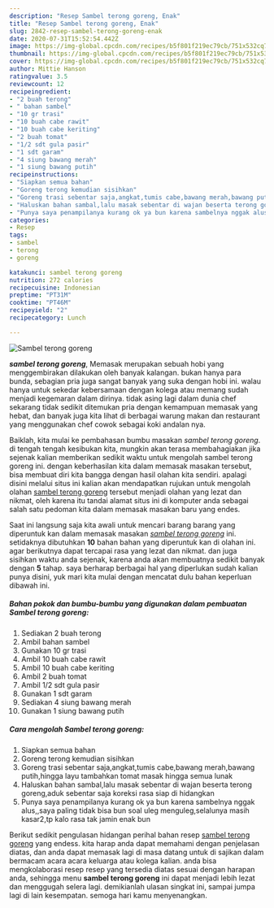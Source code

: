 ```yaml
---
description: "Resep Sambel terong goreng, Enak"
title: "Resep Sambel terong goreng, Enak"
slug: 2842-resep-sambel-terong-goreng-enak
date: 2020-07-31T15:52:54.442Z
image: https://img-global.cpcdn.com/recipes/b5f801f219ec79cb/751x532cq70/sambel-terong-goreng-foto-resep-utama.jpg
thumbnail: https://img-global.cpcdn.com/recipes/b5f801f219ec79cb/751x532cq70/sambel-terong-goreng-foto-resep-utama.jpg
cover: https://img-global.cpcdn.com/recipes/b5f801f219ec79cb/751x532cq70/sambel-terong-goreng-foto-resep-utama.jpg
author: Mittie Hanson
ratingvalue: 3.5
reviewcount: 12
recipeingredient:
- "2 buah terong"
- " bahan sambel"
- "10 gr trasi"
- "10 buah cabe rawit"
- "10 buah cabe keriting"
- "2 buah tomat"
- "1/2 sdt gula pasir"
- "1 sdt garam"
- "4 siung bawang merah"
- "1 siung bawang putih"
recipeinstructions:
- "Siapkan semua bahan"
- "Goreng terong kemudian sisihkan"
- "Goreng trasi sebentar saja,angkat,tumis cabe,bawang merah,bawang putih,hingga layu tambahkan tomat masak hingga semua lunak"
- "Haluskan bahan sambal,lalu masak sebentar di wajan beserta terong goreng,aduk sebentar saja koreksi rasa siap di hidangkan"
- "Punya saya penampilanya kurang ok ya bun karena sambelnya nggak alus,,saya paling tidak bisa bun soal uleg menguleg,selalunya masih kasar2,tp kalo rasa tak jamin enak bun"
categories:
- Resep
tags:
- sambel
- terong
- goreng

katakunci: sambel terong goreng 
nutrition: 272 calories
recipecuisine: Indonesian
preptime: "PT31M"
cooktime: "PT46M"
recipeyield: "2"
recipecategory: Lunch

---
```



![Sambel terong goreng](https://img-global.cpcdn.com/recipes/b5f801f219ec79cb/751x532cq70/sambel-terong-goreng-foto-resep-utama.jpg)

<b><i>sambel terong goreng</i></b>, Memasak merupakan sebuah hobi yang menggembirakan dilakukan oleh banyak kalangan. bukan hanya para bunda, sebagian pria juga sangat banyak yang suka dengan hobi ini. walau hanya untuk sekedar kebersamaan dengan kolega atau memang sudah menjadi kegemaran dalam dirinya. tidak asing lagi dalam dunia chef sekarang tidak sedikit ditemukan pria dengan kemampuan memasak yang hebat, dan banyak juga kita lihat di berbagai warung makan dan restaurant yang menggunakan chef cowok sebagai koki andalan nya.



Baiklah, kita mulai ke pembahasan bumbu masakan <i>sambel terong goreng</i>. di tengah tengah kesibukan kita, mungkin akan terasa membahagiakan jika sejenak kalian memberikan sedikit waktu untuk mengolah sambel terong goreng ini. dengan keberhasilan kita dalam memasak masakan tersebut, bisa membuat diri kita bangga dengan hasil olahan kita sendiri. apalagi disini melalui situs ini kalian akan mendapatkan rujukan untuk mengolah olahan <u>sambel terong goreng</u> tersebut menjadi olahan yang lezat dan nikmat, oleh karena itu tandai alamat situs ini di komputer anda sebagai salah satu pedoman kita dalam memasak masakan baru yang endes.


Saat ini langsung saja kita awali untuk mencari barang barang yang diperuntuk kan dalam memasak masakan <u><i>sambel terong goreng</i></u> ini. setidaknya dibutuhkan <b>10</b> bahan bahan yang diperuntuk kan di olahan ini. agar berikutnya dapat tercapai rasa yang lezat dan nikmat. dan juga sisihkan waktu anda sejenak, karena anda akan membuatnya sedikit banyak dengan <b>5</b> tahap. saya berharap berbagai hal yang diperlukan sudah kalian punya disini, yuk mari kita mulai dengan mencatat dulu bahan keperluan dibawah ini.

<!--inarticleads1-->

##### Bahan pokok dan bumbu-bumbu yang digunakan dalam pembuatan Sambel terong goreng:

1. Sediakan 2 buah terong
1. Ambil  bahan sambel
1. Gunakan 10 gr trasi
1. Ambil 10 buah cabe rawit
1. Ambil 10 buah cabe keriting
1. Ambil 2 buah tomat
1. Ambil 1/2 sdt gula pasir
1. Gunakan 1 sdt garam
1. Sediakan 4 siung bawang merah
1. Gunakan 1 siung bawang putih




<!--inarticleads2-->

##### Cara mengolah Sambel terong goreng:

1. Siapkan semua bahan
1. Goreng terong kemudian sisihkan
1. Goreng trasi sebentar saja,angkat,tumis cabe,bawang merah,bawang putih,hingga layu tambahkan tomat masak hingga semua lunak
1. Haluskan bahan sambal,lalu masak sebentar di wajan beserta terong goreng,aduk sebentar saja koreksi rasa siap di hidangkan
1. Punya saya penampilanya kurang ok ya bun karena sambelnya nggak alus,,saya paling tidak bisa bun soal uleg menguleg,selalunya masih kasar2,tp kalo rasa tak jamin enak bun




Berikut sedikit pengulasan hidangan perihal bahan resep <u>sambel terong goreng</u> yang endess. kita harap anda dapat memahami dengan penjelasan diatas, dan anda dapat memasak lagi di masa datang untuk di sajikan dalam bermacam acara acara keluarga atau kolega kalian. anda bisa mengkolaborasi resep resep yang tersedia diatas sesuai dengan harapan anda, sehingga menu <b>sambel terong goreng</b> ini dapat menjadi lebih lezat dan menggugah selera lagi. demikianlah ulasan singkat ini, sampai jumpa lagi di lain kesempatan. semoga hari kamu menyenangkan.
